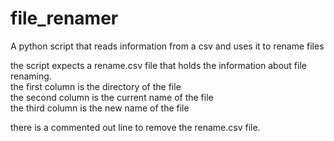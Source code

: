 # file_renamer
A python script that reads information from a csv and uses it to rename files

the script expects a rename.csv file that holds the information about file renaming.  
the first column is the directory of the file  
the second column is the current name of the file  
the third column is the new name of the file  

there is a commented out line to remove the rename.csv file. 
